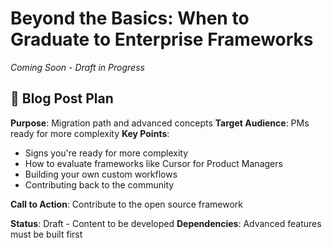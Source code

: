 # **Beyond the Basics: When to Graduate to Enterprise Frameworks**

*Coming Soon - Draft in Progress*

## 📝 Blog Post Plan

**Purpose**: Migration path and advanced concepts
**Target Audience**: PMs ready for more complexity
**Key Points**:
- Signs you're ready for more complexity
- How to evaluate frameworks like Cursor for Product Managers
- Building your own custom workflows
- Contributing back to the community

**Call to Action**: Contribute to the open source framework

**Status**: Draft - Content to be developed
**Dependencies**: Advanced features must be built first
